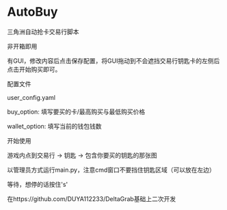 # AutoBuy
三角洲自动抢卡交易行脚本

非开箱即用

有GUI，修改内容后点击保存配置，将GUI拖动到不会遮挡交易行钥匙卡的左侧后点击开始购买即可。

配置文件

user_config.yaml

buy_option: 填写要买的卡/最高购买与最低购买价格

wallet_option: 填写当前的钱包钱数

开始使用

游戏内点到交易行 -> 钥匙 -> 包含你要买的钥匙的那张图

以管理员方式运行main.py，注意cmd窗口不要挡住钥匙区域（可以放在左边）

等待，想停的话按住's'

在https://github.com/DUYA112233/DeltaGrab基础上二次开发

